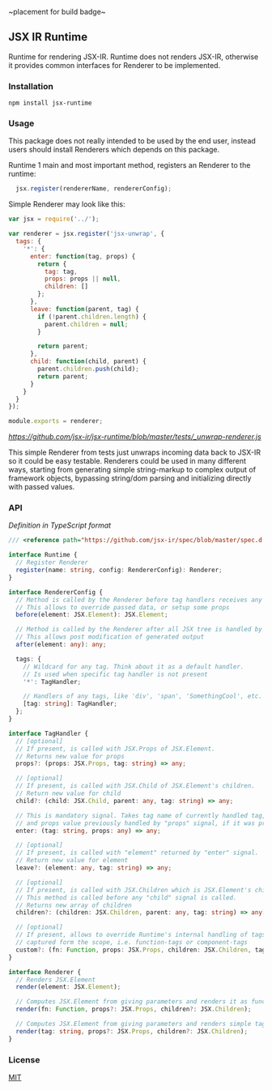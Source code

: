 ~placement for build badge~

## JSX IR Runtime

Runtime for rendering JSX-IR. Runtime does not renders JSX-IR, otherwise it provides common interfaces for Renderer to be implemented.

### Installation

```npm install jsx-runtime```

### Usage

This package does not really intended to be used by the end user, instead users should install Renderers which depends on this package.

Runtime 1 main and most important method,  registers an Renderer to the runtime:

```js
  jsx.register(rendererName, rendererConfig);
```

Simple Renderer may look like this:
```js
var jsx = require('../');

var renderer = jsx.register('jsx-unwrap', {
  tags: {
    '*': {
      enter: function(tag, props) {
        return {
          tag: tag,
          props: props || null,
          children: []
        };
      },
      leave: function(parent, tag) {
        if (!parent.children.length) {
          parent.children = null;
        }

        return parent;
      },
      child: function(child, parent) {
        parent.children.push(child);
        return parent;
      }
    }
  }
});

module.exports = renderer;
```
_https://github.com/jsx-ir/jsx-runtime/blob/master/tests/_unwrap-renderer.js_

This simple Renderer from tests just unwraps incoming data back to JSX-IR so it could be easy testable. Renderers could be used in many different ways, starting from generating simple string-markup to complex output of framework objects, bypassing string/dom parsing and initializing directly with passed values.

### API

_Definition in TypeScript format_
```typescript
/// <reference path="https://github.com/jsx-ir/spec/blob/master/spec.d.ts" />

interface Runtime {
  // Register Renderer
  register(name: string, config: RendererConfig): Renderer;
}

interface RendererConfig {
  // Method is called by the Renderer before tag handlers receives any signals
  // This allows to override passed data, or setup some props
  before(element: JSX.Element): JSX.Element;

  // Method is called by the Renderer after all JSX tree is handled by tag handlers
  // This allows post modification of generated output
  after(element: any): any;

  tags: {
    // Wildcard for any tag. Think about it as a default handler.
    // Is used when specific tag handler is not present
    '*': TagHandler;

    // Handlers of any tags, like 'div', 'span', 'SomethingCool', etc.
    [tag: string]: TagHandler;
  };
}

interface TagHandler {
  // [optional]
  // If present, is called with JSX.Props of JSX.Element.
  // Returns new value for props
  props?: (props: JSX.Props, tag: string) => any;

  // [optional]
  // If present, is called with JSX.Child of JSX.Element's children.
  // Return new value for child
  child?: (child: JSX.Child, parent: any, tag: string) => any;

  // This is mandatory signal. Takes tag name of currently handled tag,
  // and props value previously handled by "props" signal, if it was present
  enter: (tag: string, props: any) => any;

  // [optional]
  // If present, is called with "element" returned by "enter" signal.
  // Return new value for element
  leave?: (element: any, tag: string) => any;

  // [optional]
  // If present, is called with JSX.Children which is JSX.Element's children property
  // This method is called before any "child" signal is called.
  // Returns new array of children
  children?: (children: JSX.Children, parent: any, tag: string) => any[];

  // [optional]
  // If present, allows to override Runtime's internal handling of tags
  // captured form the scope, i.e. function-tags or component-tags
  custom?: (fn: Function, props: JSX.Props, children: JSX.Children, tag: string) => any;
}

interface Renderer {
  // Renders JSX.Element
  render(element: JSX.Element);

  // Computes JSX.Element from giving parameters and renders it as function-tag
  render(fn: Function, props?: JSX.Props, children?: JSX.Children);

  // Computes JSX.Element from giving parameters and renders simple tag
  render(tag: string, props?: JSX.Props, children?: JSX.Children);
}
```

### License

[MIT](LICENSE.md)